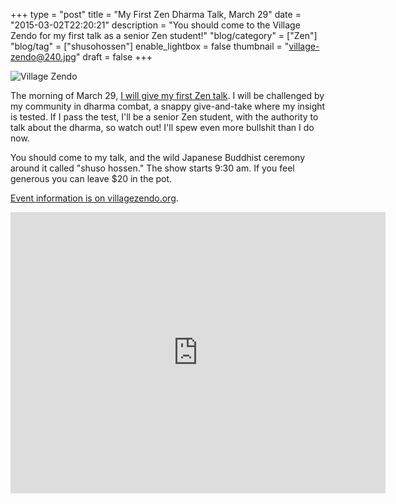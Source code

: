 +++
type = "post"
title = "My First Zen Dharma Talk, March 29"
date = "2015-03-02T22:20:21"
description = "You should come to the Village Zendo for my first talk as a senior Zen student!"
"blog/category" = ["Zen"]
"blog/tag" = ["shusohossen"]
enable_lightbox = false
thumbnail = "village-zendo@240.jpg"
draft = false
+++

<p><img style="display:block; margin-left:auto; margin-right:auto;" src="village-zendo.jpg" alt="Village Zendo" title="Village Zendo" /></p>
<p>The morning of March 29, <a href="http://villagezendo.org/2014/10/shuso-hossen-for-a-jesse-jiryu-davis/">I will give my first Zen talk</a>. I will be challenged by my community in dharma combat, a snappy give-and-take where my insight is tested. If I pass the test, I'll be a senior Zen student, with the authority to talk about the dharma, so watch out! I'll spew even more bullshit than I do now.</p>
<p>You should come to my talk, and the wild Japanese Buddhist ceremony around it called "shuso hossen." The show starts 9:30 am. If you feel generous you can leave $20 in the pot.</p>
<p><a href="http://villagezendo.org/2014/10/shuso-hossen-for-a-jesse-jiryu-davis/">Event information is on villagezendo.org</a>.</p>
<iframe width="600" height="450" frameborder="0" style="border:0" src="https://www.google.com/maps/embed/v1/place?q=The%20Village%20Zendo%2C%20Broadway%2C%20New%20York%2C%20NY%2C%20United%20States&key=AIzaSyAMQWYY9j0ar7UG4Oyvj6z4A-QgcJdUlg8"></iframe>
    